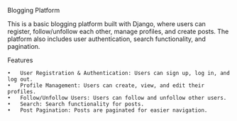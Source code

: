 Blogging Platform

This is a basic blogging platform built with Django, where users can register, follow/unfollow each other, manage profiles, and create posts. The platform also includes user authentication, search functionality, and pagination.

Features

	•	User Registration & Authentication: Users can sign up, log in, and log out.
	•	Profile Management: Users can create, view, and edit their profiles.
	•	Follow/Unfollow Users: Users can follow and unfollow other users.
	•	Search: Search functionality for posts.
	•	Post Pagination: Posts are paginated for easier navigation.
